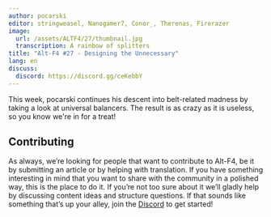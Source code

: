 ```yaml
---
author: pocarski
editor: stringweasel, Nanogamer7, Conor_, Therenas, Firerazer
image:
  url: /assets/ALTF4/27/thumbnail.jpg
  transcription: A rainbow of splitters
title: "Alt-F4 #27 - Designing the Unnecessary"
lang: en
discuss:
  discord: https://discord.gg/ceKebbY
---
```


This week, pocarski continues his descent into belt-related madness by taking a look at universal balancers. The result is as crazy as it is useless, so you know we're in for a treat!

## Contributing

As always, we’re looking for people that want to contribute to Alt-F4, be it by submitting an article or by helping with translation. If you have something interesting in mind that you want to share with the community in a polished way, this is the place to do it. If you’re not too sure about it we’ll gladly help by discussing content ideas and structure questions. If that sounds like something that’s up your alley, join the [Discord](https://discord.gg/nxnCFkb) to get started!
